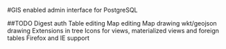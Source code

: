 #GIS enabled admin interface for PostgreSQL

##TODO
Digest auth
Table editing
Map editing
Map drawing wkt/geojson drawing
Extensions in tree
Icons for views, materialized views and foreign tables
Firefox and IE support


